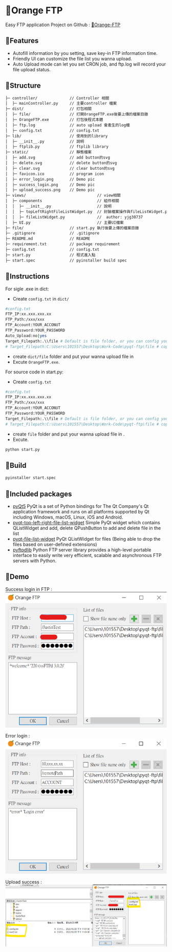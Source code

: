 # 🍊Orange FTP
Easy FTP application
Project on Github : [🍊Orange-FTP](https://github.com/ttpss930141011/Orange-FTP) 
## 🍊Features

- Autofill information by you setting, save key-in FTP information time.
- Friendly UI can customize the file list you wanna upload.
- Auto Upload mode can let you set CRON job, and ftp.log will record your file upload status.

## 🍊Structure
``` txt
├─ controller/              // Controller 相關
│  ├─ mainController.py     // 主要controller 檔案
├─ dist/                    // 打包相關
│  ├─ file/                 // 打開OrangeFTP.exe後要上傳的檔案目錄
│  ├─ OrangeFTP.exe         // 打包後程式本體
│  ├─ ftp.log               // auto upload 會產生的log檔
│  ├─ config.txt            // config.txt
├─ lib/                     // 使用到的library
│  ├─ __init__.py           // 說明
│  ├─ ftplib.py             // ftplib library
├─ static/                  // 靜態檔案
│  ├─ add.svg               // add button的svg
│  ├─ delete.svg            // delete button的svg
│  ├─ clear.svg             // clear button的svg
│  ├─ favicon.ico           // program icon
│  ├─ error_login.png       // Demo pic
│  ├─ success_login.png     // Demo pic
│  ├─ upload_success.png    // Demo pic
├─ views/                               // view相關
│  ├─ components                        // 組件相關
│  │  ├─ __init__.py                    // 說明
│  │  ├─ topLeftRightFileListWidget.py  // 封裝檔案操作與fileListWidget.py的組件
│  │  ├─ fileListWidget.py              //  author: yjg30737
│  ├─ UI.py                             // 主要UI檔案
├─ file/                    // start.py 執行後要上傳的檔案目錄
├─ .gitignore               // .gitignore
├─ README.md          	    // README
├─ requirement.txt          // package requirement
├─ config.txt               // config.txt
├─ start.py                 // 程式進入點
├─ start.spec               // pyinstaller build spec

```

## 🍊Instructions
For sigle .exe in dict:
- Create ```config.txt``` in ```dict/```
```sh 
#config.txt
FTP_IP:xx.xxx.xxx.xx
FTP_Path:/xxx/xxx
FTP_Account:YOUR_ACCONUT
FTP_Password:YOUR_PASSWORD
Auto_Upload:no|yes
Target_Filepath:.\\file # Default is file folder, or you can config your path like below
# Target_Filepath:C:\Users\101557\Desktop\Work-Code\pyqt-ftp\file # copy absolate path on file explorer of target folder 
```
- create ```dict/file``` folder and put your wanna upload file in
- Excute ```OrangeFTP.exe```.

For source code in start.py:
- Create ```config.txt```
```sh 
#config.txt
FTP_IP:xx.xxx.xxx.xx
FTP_Path:/xxx/xxx
FTP_Account:YOUR_ACCONUT
FTP_Password:YOUR_PASSWORD
Target_Filepath:.\\file # Default is file folder, or you can config your path like below
# Target_Filepath:C:\Users\101557\Desktop\Work-Code\pyqt-ftp\file # copy absolate path on file explorer of target folder 
```
- create ```file``` folder and put your wanna upload file in .
- Excute.
```sh 
python start.py
 ```
## 🍊Build
```sh
pyinstaller start.spec
```

## 🍊Included packages
- [pyQt5](https://www.riverbankcomputing.com/software/pyqt/) 
PyQt is a set of Python bindings for The Qt Company's Qt application framework and runs on all platforms supported by Qt including Windows, macOS, Linux, iOS and Android. 
- [pyqt-top-left-right-file-list-widget](https://github.com/yjg30737/pyqt-top-left-right-file-list-widget)
Simple PyQt widget which contains QListWidget and add, delete QPushButton to add and delete file in the list
- [pyqt-file-list-widget](https://github.com/yjg30737/pyqt-file-list-widget)
PyQt QListWidget for files (Being able to drop the files based on user-defined extensions)
- [pyftpdlib](https://github.com/giampaolo/pyftpdlib/)
Python FTP server library provides a high-level portable interface to easily write very efficient, scalable and asynchronous FTP servers with Python.

## 🍊Demo
Success login in FTP :  
![alt text](static/success_login.png)

Error login :  
![alt text](static/error_login.png)

Upload success :  
![alt text](static/upload_success.png)